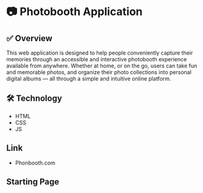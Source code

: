 # 📷 Photobooth Application
## ✅ Overview
<p>This web application is designed to help people conveniently capture their memories through an accessible and interactive photobooth experience available from anywhere. 
  Whether at home, or on the go, users can take fun and memorable photos, and organize their photo collections into personal digital albums — all through a simple and intuitive online platform.</p>

## 🛠 Technology
- HTML
- CSS
- JS

## Link 
- Phonbooth.com

## Starting Page
<img src="">
  
